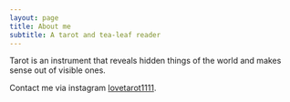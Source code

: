 ```yaml
---
layout: page
title: About me
subtitle: A tarot and tea-leaf reader
---
```


Tarot is an instrument that reveals hidden things of the world and makes sense out of visible ones.

Contact me via instagram [lovetarot1111](https://www.instagram.com/lovetarot1111/).